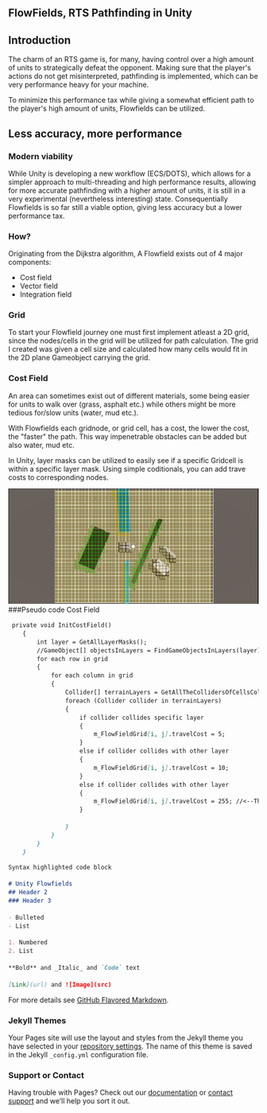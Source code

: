 ## FlowFields, RTS Pathfinding in Unity
## Introduction
The charm of an RTS game is, for many, having control over a high amount of units to strategically defeat the opponent.
Making sure that the player's actions do not get misinterpreted, pathfinding is implemented, which can be very performance heavy for your machine.

To minimize this performance tax while giving a somewhat efficient path to the player's high amount of units, Flowfields can be utilized.

## Less accuracy, more performance
### Modern viability
While Unity is developing a new workflow (ECS/DOTS), which allows for a simpler approach to multi-threading and high performance results, allowing for more accurate pathfinding with a higher amount of units, it is still in a very experimental (nevertheless interesting) state.
Consequentially Flowfields is so far still a viable option, giving less accuracy but a lower performance tax.

### How?
Originating from the Dijkstra algorithm, A Flowfield exists out of 4 major components:
- Cost field
- Vector field
- Integration field

### Grid
To start your Flowfield journey one must first implement atleast a 2D grid, since the nodes/cells in the grid will be utilized for path calculation.
The grid I created was given a cell size and calculated how many cells would fit in the 2D plane Gameobject carrying the grid.

### Cost Field
An area can sometimes exist out of different materials, some being easier for units to walk over (grass, asphalt etc.) while others might be more tedious for/slow units (water, mud etc.).

With Flowfields each gridnode, or grid cell, has a cost, the lower the cost, the "faster" the path.
This way impenetrable obstacles can be added but also water, mud etc.

In Unity, layer masks can be utilized to easily see if a specific Gridcell is within a specific layer mask.
Using simple coditionals, you can add trave costs to corresponding nodes.


![Image of my CostField](https://raw.githubusercontent.com/Bhabiji/FlowField/master/Images/CostField.JPG)
###Pseudo code Cost Field
```markdown
 private void InitCostField()
    {
        int layer = GetAllLayerMasks();
        //GameObject[] objectsInLayers = FindGameObjectsInLayers(layer);
        for each row in grid
        {
            for each column in grid
            {
                Collider[] terrainLayers = GetAllTheCollidersOfCellsCollidingWithLayers()
                foreach (Collider collider in terrainLayers)
                {
                    if collider collides specific layer
                    {
                        m_FlowFieldGrid[i, j].travelCost = 5;
                    }
                    else if collider collides with other layer
                    {
                        m_FlowFieldGrid[i, j].travelCost = 10;
                    }
                    else if collider collides with other layer
                    {
                        m_FlowFieldGrid[i, j].travelCost = 255; //<--This is a full byte == impassable obstacle
                    }

                }
            }
        }
    }
```


```markdown
Syntax highlighted code block

# Unity Flowfields
## Header 2
### Header 3

- Bulleted
- List

1. Numbered
2. List

**Bold** and _Italic_ and `Code` text

[Link](url) and ![Image](src)
```

For more details see [GitHub Flavored Markdown](https://guides.github.com/features/mastering-markdown/).

### Jekyll Themes

Your Pages site will use the layout and styles from the Jekyll theme you have selected in your [repository settings](https://github.com/Bhabiji/FlowField/settings). The name of this theme is saved in the Jekyll `_config.yml` configuration file.

### Support or Contact

Having trouble with Pages? Check out our [documentation](https://docs.github.com/categories/github-pages-basics/) or [contact support](https://github.com/contact) and we’ll help you sort it out.
